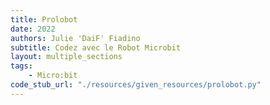 ```yaml
---
title: Prolobot
date: 2022
authors: Julie 'DaiF' Fiadino
subtitle: Codez avec le Robot Microbit
layout: multiple_sections
tags:
    - Micro:bit
code_stub_url: "./resources/given_resources/prolobot.py"
---
```

